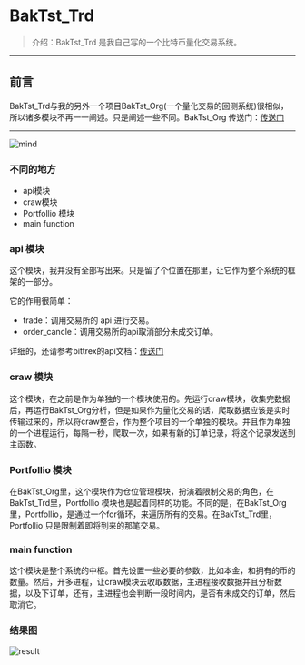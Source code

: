 # BakTst_Trd
> 介绍：BakTst_Trd 是我自己写的一个比特币量化交易系统。
----

## 前言

BakTst_Trd与我的另外一个项目BakTst_Org(一个量化交易的回测系统)很相似，所以诸多模块不再一一阐述。只是阐述一些不同。BakTst_Org 传送门：[传送门](https://github.com/xiaoyao153379/BakTst_Org)

---

![mind](https://github.com/xiaoyao153379/BakTst_Trd/blob/master/picture/m1.png?raw=true "result")

### 不同的地方
* api模块
* craw模块
* Portfollio 模块
* main function

### api 模块
这个模块，我并没有全部写出来。只是留了个位置在那里，让它作为整个系统的框架的一部分。

它的作用很简单：

* trade：调用交易所的 api 进行交易。
* order_cancle：调用交易所的api取消部分未成交订单。

详细的，还请参考bittrex的api文档：[传送门](https://bittrex.github.io/api/v1-1)

### craw 模块
这个模块，在之前是作为单独的一个模块使用的。先运行craw模块，收集完数据后，再运行BakTst_Org分析，但是如果作为量化交易的话，爬取数据应该是实时传输过来的，所以将craw整合，作为整个项目的一个单独的模块。并且作为单独的一个进程运行，每隔一秒，爬取一次，如果有新的订单记录，将这个记录发送到主函数。

### Portfollio 模块
在BakTst_Org里，这个模块作为仓位管理模块，扮演着限制交易的角色，在BakTst_Trd里，Portfollio 模块也是起着同样的功能。不同的是，在BakTst_Org里，Portfollio，是通过一个for循环，来遍历所有的交易。在BakTst_Trd里，Portfollio 只是限制着即将到来的那笔交易。

### main function
这个模块是整个系统的中枢。首先设置一些必要的参数，比如本金，和拥有的币的数量。然后，开多进程，让craw模块去收取数据，主进程接收数据并且分析数据，以及下订单，还有，主进程也会判断一段时间内，是否有未成交的订单，然后取消它。


### 结果图
![result](https://github.com/xiaoyao153379/BakTst_Trd/blob/master/picture/k.jpg?raw=true "result")